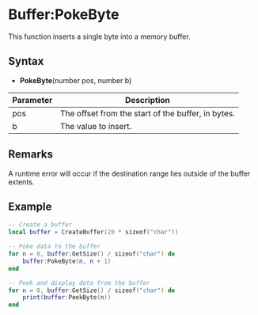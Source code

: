 # Buffer:PokeByte

This function inserts a single byte into a memory buffer.

## Syntax

- **PokeByte**(number pos, number b)

| Parameter | Description |
| -------- | ----------- |
| pos | The offset from the start of the buffer, in bytes. |
| b | The value to insert. |

## Remarks

A runtime error will occur if the destination range lies outside of the buffer extents.

## Example

```lua
-- Create a buffer
local buffer = CreateBuffer(20 * sizeof("char"))

-- Poke data to the buffer
for n = 0, buffer:GetSize() / sizeof("char") do
    buffer:PokeByte(n, n + 1)
end

-- Peek and display data from the buffer
for n = 0, buffer:GetSize() / sizeof("char") do
    print(buffer:PeekByte(n))
end
```
